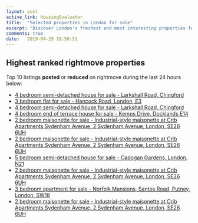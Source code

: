 ```yaml
---
layout: post
active_link: HousingEvaluator
title:  "Selected properties in London for sale"
excerpt: "Discover London's freshest and most interesting properties for sale as listed on rightmove."
comments: true
date:   2019-04-29 18:50:51
---
```


## Highest ranked rightmove properties
Top 10 listings <strong> posted </strong> or <strong> reduced </strong> on rightmove during the last 24 hours below:
* [4 bedroom semi-detached house for sale - Larkshall Road, Chingford](https://www.rightmove.co.uk/property-for-sale/property-71434555.html)
* [3 bedroom flat for sale - Hancock Road, London, E3](https://www.rightmove.co.uk/property-for-sale/property-81300965.html)
* [4 bedroom semi-detached house for sale - Larkshall Road, Chingford](https://www.rightmove.co.uk/property-for-sale/property-71434543.html)
* [4 bedroom end of terrace house for sale - Kemps Drive, Docklands E14](https://www.rightmove.co.uk/property-for-sale/property-70694848.html)
* [2 bedroom maisonette for sale - Industrial-style maisonette at Crib Apartments Sydenham Avenue, 2 Sydenham Avenue, London,
SE26 6UH](https://www.rightmove.co.uk/property-for-sale/property-81287669.html)
* [2 bedroom maisonette for sale - Industrial-style maisonette at Crib Apartments Sydenham Avenue, 2 Sydenham Avenue, London,
SE26 6UH](https://www.rightmove.co.uk/property-for-sale/property-81287657.html)
* [5 bedroom semi-detached house for sale - Cadogan Gardens, London, N21](https://www.rightmove.co.uk/property-for-sale/property-71416195.html)
* [2 bedroom maisonette for sale - Industrial-style maisonette at Crib Apartments Sydenham Avenue, 2 Sydenham Avenue, London,
SE26 6UH](https://www.rightmove.co.uk/property-for-sale/property-81287636.html)
* [3 bedroom apartment for sale - Norfolk Mansions, Santos Road, Putney, London, SW18](https://www.rightmove.co.uk/property-for-sale/property-71410888.html)
* [2 bedroom maisonette for sale - Industrial-style maisonette at Crib Apartments Sydenham Avenue, 2 Sydenham Avenue, London,
SE26 6UH](https://www.rightmove.co.uk/property-for-sale/property-81287681.html)
